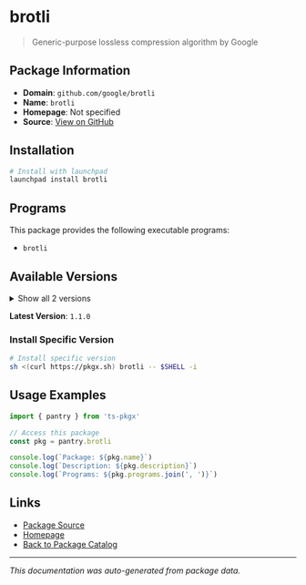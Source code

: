 # brotli

> Generic-purpose lossless compression algorithm by Google

## Package Information

- **Domain**: `github.com/google/brotli`
- **Name**: `brotli`
- **Homepage**: Not specified
- **Source**: [View on GitHub](https://github.com/pkgxdev/pantry/tree/main/projects/github.com/google/brotli/package.yml)

## Installation

```bash
# Install with launchpad
launchpad install brotli
```

## Programs

This package provides the following executable programs:

- `brotli`

## Available Versions

<details>
<summary>Show all 2 versions</summary>

- `1.1.0`, `1.0.9`

</details>

**Latest Version**: `1.1.0`

### Install Specific Version

```bash
# Install specific version
sh <(curl https://pkgx.sh) brotli -- $SHELL -i
```

## Usage Examples

```typescript
import { pantry } from 'ts-pkgx'

// Access this package
const pkg = pantry.brotli

console.log(`Package: ${pkg.name}`)
console.log(`Description: ${pkg.description}`)
console.log(`Programs: ${pkg.programs.join(', ')}`)
```

## Links

- [Package Source](https://github.com/pkgxdev/pantry/tree/main/projects/github.com/google/brotli/package.yml)
- [Homepage](#)
- [Back to Package Catalog](../package-catalog.md)

---

*This documentation was auto-generated from package data.*
